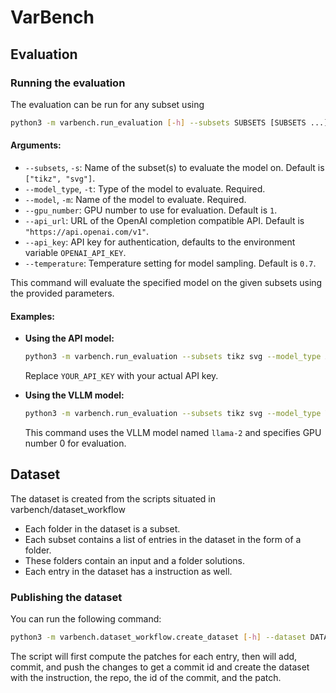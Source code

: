 # VarBench

## Evaluation

### Running the evaluation
The evaluation can be run for any subset using

```sh
python3 -m varbench.run_evaluation [-h] --subsets SUBSETS [SUBSETS ...] --model_type MODEL_TYPE --model MODEL [--gpu_number GPU_NUMBER] [--api_url API_URL] [--api_key API_KEY] [--temperature TEMPERATURE]
```

#### Arguments:
- `--subsets`, `-s`: Name of the subset(s) to evaluate the model on. Default is `["tikz", "svg"]`.
- `--model_type`, `-t`: Type of the model to evaluate. Required.
- `--model`, `-m`: Name of the model to evaluate. Required.
- `--gpu_number`: GPU number to use for evaluation. Default is `1`.
- `--api_url`: URL of the OpenAI completion compatible API. Default is `"https://api.openai.com/v1"`.
- `--api_key`: API key for authentication, defaults to the environment variable `OPENAI_API_KEY`.
- `--temperature`: Temperature setting for model sampling. Default is `0.7`.

This command will evaluate the specified model on the given subsets using the provided parameters.

#### Examples:

- **Using the API model:**

  ```sh
  python3 -m varbench.run_evaluation --subsets tikz svg --model_type API --model gpt-3.5-turbo --api_key YOUR_API_KEY
  ```

  Replace `YOUR_API_KEY` with your actual API key.

- **Using the VLLM model:**

  ```sh
  python3 -m varbench.run_evaluation --subsets tikz svg --model_type VLLM --model meta-llama/Llama-3.2-1B-Instruct --gpu_number 2
  ```

  This command uses the VLLM model named `llama-2` and specifies GPU number 0 for evaluation.



## Dataset

The dataset is created from the scripts situated in varbench/dataset_workflow

- Each folder in the dataset is a subset.
- Each subset contains a list of entries in the dataset in the form of a folder.
- These folders contain an input and a folder solutions.
- Each entry in the dataset has a instruction as well.


### Publishing the dataset
You can run the following command:

```sh
python3 -m varbench.dataset_workflow.create_dataset [-h] --dataset DATASET
```

The script will first compute the patches for each entry, then will add, commit, and push the changes to get a commit id and create the dataset with the instruction, the repo, the id of the commit, and the patch.


